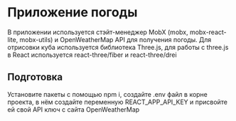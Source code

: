 # Приложение погоды

В приложении используется стэйт-менеджер MobX (mobx, mobx-react-lite, mobx-utils) и OpenWeatherMap API для получения погоды. Для отрисовки куба используется библиотека Three.js, для работы с three.js в React используется react-three/fiber и react-three/drei

## Подготовка

Установите пакеты с помощью npm i, создайте .env файл в корне проекта, в нём создайте переменную REACT_APP_API_KEY и присвойте ей свой API ключ с сайта OpenWeatherMap

